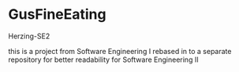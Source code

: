 # GusFineEating
Herzing-SE2


this is a project from Software Engineering I rebased in to a separate repository for better readability for Software Engineering II
